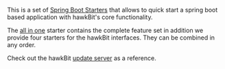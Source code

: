 This is a set of [Spring Boot Starters](http://docs.spring.io/spring-boot/docs/current/reference/htmlsingle/#using-boot-starter) that allows to quick start a spring boot based application with hawkBit's core functionality.

The [all in one](hawkbit-boot-starter) starter contains the complete feature set in addition we provide four starters for the hawkBit interfaces. They can be combined in any order.

Check out the hawkBit [update server](../hawkbit-runtime/hawkbit-update-server) as a reference.
